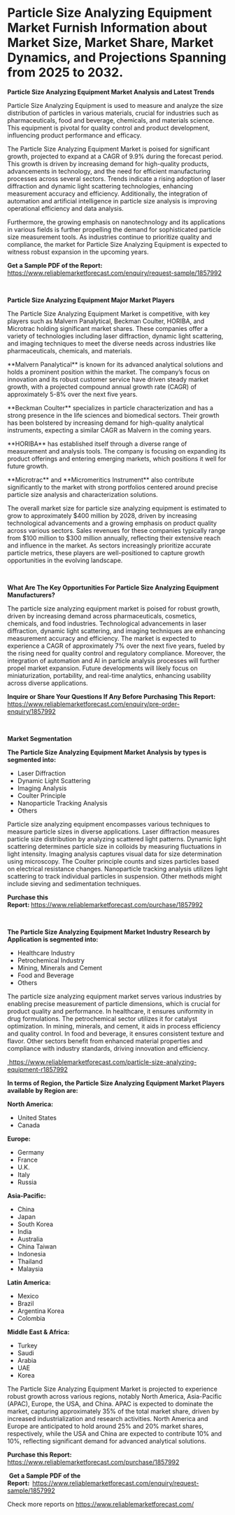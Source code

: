 <p><h1>Particle Size Analyzing Equipment Market Furnish Information about Market Size, Market Share, Market Dynamics, and Projections Spanning from 2025 to 2032.</h1></p><p><strong>Particle Size Analyzing Equipment Market Analysis and Latest Trends</strong></p>
<p><p>Particle Size Analyzing Equipment is used to measure and analyze the size distribution of particles in various materials, crucial for industries such as pharmaceuticals, food and beverage, chemicals, and materials science. This equipment is pivotal for quality control and product development, influencing product performance and efficacy.</p><p>The Particle Size Analyzing Equipment Market is poised for significant growth, projected to expand at a CAGR of 9.9% during the forecast period. This growth is driven by increasing demand for high-quality products, advancements in technology, and the need for efficient manufacturing processes across several sectors. Trends indicate a rising adoption of laser diffraction and dynamic light scattering technologies, enhancing measurement accuracy and efficiency. Additionally, the integration of automation and artificial intelligence in particle size analysis is improving operational efficiency and data analysis.</p><p>Furthermore, the growing emphasis on nanotechnology and its applications in various fields is further propelling the demand for sophisticated particle size measurement tools. As industries continue to prioritize quality and compliance, the market for Particle Size Analyzing Equipment is expected to witness robust expansion in the upcoming years.</p></p>
<p><strong>Get a Sample PDF of the Report:&nbsp;</strong> <a href="https://www.reliablemarketforecast.com/enquiry/request-sample/1857992?utm_campaign=2449&utm_medium=2&utm_source=Github&utm_content=ia&utm_term=28022025&utm_id=particle-size-analyzing-equipment">https://www.reliablemarketforecast.com/enquiry/request-sample/1857992</a></p>
<p>&nbsp;</p>
<p><strong>Particle Size Analyzing Equipment Major Market Players</strong></p>
<p><p>The Particle Size Analyzing Equipment Market is competitive, with key players such as Malvern Panalytical, Beckman Coulter, HORIBA, and Microtrac holding significant market shares. These companies offer a variety of technologies including laser diffraction, dynamic light scattering, and imaging techniques to meet the diverse needs across industries like pharmaceuticals, chemicals, and materials.</p><p>**Malvern Panalytical** is known for its advanced analytical solutions and holds a prominent position within the market. The company’s focus on innovation and its robust customer service have driven steady market growth, with a projected compound annual growth rate (CAGR) of approximately 5-8% over the next five years.</p><p>**Beckman Coulter** specializes in particle characterization and has a strong presence in the life sciences and biomedical sectors. Their growth has been bolstered by increasing demand for high-quality analytical instruments, expecting a similar CAGR as Malvern in the coming years.</p><p>**HORIBA** has established itself through a diverse range of measurement and analysis tools. The company is focusing on expanding its product offerings and entering emerging markets, which positions it well for future growth.</p><p>**Microtrac** and **Micromeritics Instrument** also contribute significantly to the market with strong portfolios centered around precise particle size analysis and characterization solutions.</p><p>The overall market size for particle size analyzing equipment is estimated to grow to approximately $400 million by 2028, driven by increasing technological advancements and a growing emphasis on product quality across various sectors. Sales revenues for these companies typically range from $100 million to $300 million annually, reflecting their extensive reach and influence in the market. As sectors increasingly prioritize accurate particle metrics, these players are well-positioned to capture growth opportunities in the evolving landscape.</p></p>
<p>&nbsp;</p>
<p><strong>What Are The Key Opportunities For Particle Size Analyzing Equipment Manufacturers?</strong></p>
<p><p>The particle size analyzing equipment market is poised for robust growth, driven by increasing demand across pharmaceuticals, cosmetics, chemicals, and food industries. Technological advancements in laser diffraction, dynamic light scattering, and imaging techniques are enhancing measurement accuracy and efficiency. The market is expected to experience a CAGR of approximately 7% over the next five years, fueled by the rising need for quality control and regulatory compliance. Moreover, the integration of automation and AI in particle analysis processes will further propel market expansion. Future developments will likely focus on miniaturization, portability, and real-time analytics, enhancing usability across diverse applications.</p></p>
<p><strong>Inquire or Share Your Questions If Any Before Purchasing This Report:</strong> <a href="https://www.reliablemarketforecast.com/enquiry/pre-order-enquiry/1857992?utm_campaign=2449&utm_medium=2&utm_source=Github&utm_content=ia&utm_term=28022025&utm_id=particle-size-analyzing-equipment">https://www.reliablemarketforecast.com/enquiry/pre-order-enquiry/1857992</a></p>
<p>&nbsp;</p>
<p><strong>Market Segmentation</strong></p>
<p><strong>The Particle Size Analyzing Equipment Market Analysis by types is segmented into:</strong></p>
<p><ul><li>Laser Diffraction</li><li>Dynamic Light Scattering</li><li>Imaging Analysis</li><li>Coulter Principle</li><li>Nanoparticle Tracking Analysis</li><li>Others</li></ul></p>
<p><p>Particle size analyzing equipment encompasses various techniques to measure particle sizes in diverse applications. Laser diffraction measures particle size distribution by analyzing scattered light patterns. Dynamic light scattering determines particle size in colloids by measuring fluctuations in light intensity. Imaging analysis captures visual data for size determination using microscopy. The Coulter principle counts and sizes particles based on electrical resistance changes. Nanoparticle tracking analysis utilizes light scattering to track individual particles in suspension. Other methods might include sieving and sedimentation techniques.</p></p>
<p><strong>Purchase this Report:&nbsp;</strong><a href="https://www.reliablemarketforecast.com/purchase/1857992?utm_campaign=2449&utm_medium=2&utm_source=Github&utm_content=ia&utm_term=28022025&utm_id=particle-size-analyzing-equipment">https://www.reliablemarketforecast.com/purchase/1857992</a></p>
<p>&nbsp;</p>
<p><strong>The Particle Size Analyzing Equipment Market Industry Research by Application is segmented into:</strong></p>
<p><ul><li>Healthcare Industry</li><li>Petrochemical Industry</li><li>Mining, Minerals and Cement</li><li>Food and Beverage</li><li>Others</li></ul></p>
<p><p>The particle size analyzing equipment market serves various industries by enabling precise measurement of particle dimensions, which is crucial for product quality and performance. In healthcare, it ensures uniformity in drug formulations. The petrochemical sector utilizes it for catalyst optimization. In mining, minerals, and cement, it aids in process efficiency and quality control. In food and beverage, it ensures consistent texture and flavor. Other sectors benefit from enhanced material properties and compliance with industry standards, driving innovation and efficiency.</p></p>
<p><a href="https://www.reliablemarketforecast.com/particle-size-analyzing-equipment-r1857992?utm_campaign=2449&utm_medium=2&utm_source=Github&utm_content=ia&utm_term=28022025&utm_id=particle-size-analyzing-equipment">&nbsp;https://www.reliablemarketforecast.com/particle-size-analyzing-equipment-r1857992</a></p>
<p><strong>In terms of Region, the Particle Size Analyzing Equipment Market Players available by Region are:</strong></p>
<p>
    <p> <strong> North America: </strong>
        <ul>
            <li>United States</li>
            <li>Canada</li>
        </ul>
        </p> 
    <p> <strong> Europe: </strong>
        <ul>
            <li>Germany</li>
            <li>France</li>
            <li>U.K.</li>
            <li>Italy</li>
            <li>Russia</li>
        </ul>
        </p> 
    <p> <strong> Asia-Pacific: </strong>
        <ul>
            <li>China</li>
            <li>Japan</li>
            <li>South Korea</li>
            <li>India</li>
            <li>Australia</li>
            <li>China Taiwan</li>
            <li>Indonesia</li>
            <li>Thailand</li>
            <li>Malaysia</li>
        </ul>
        </p> 
    <p> <strong> Latin America: </strong>
        <ul>
            <li>Mexico</li>
            <li>Brazil</li>
            <li>Argentina Korea</li>
            <li>Colombia</li>
        </ul>
        </p> 
    <p> <strong> Middle East & Africa: </strong>
        <ul>
            <li>Turkey</li>
            <li>Saudi</li>
            <li>Arabia</li>
            <li>UAE</li>
            <li>Korea</li>
        </ul>
    </p>
    </p>
<p><p>The Particle Size Analyzing Equipment Market is projected to experience robust growth across various regions, notably North America, Asia-Pacific (APAC), Europe, the USA, and China. APAC is expected to dominate the market, capturing approximately 35% of the total market share, driven by increased industrialization and research activities. North America and Europe are anticipated to hold around 25% and 20% market shares, respectively, while the USA and China are expected to contribute 10% and 10%, reflecting significant demand for advanced analytical solutions.</p></p>
<p><strong>Purchase this Report: </strong><a href="https://www.reliablemarketforecast.com/purchase/1857992?utm_campaign=2449&utm_medium=2&utm_source=Github&utm_content=ia&utm_term=28022025&utm_id=particle-size-analyzing-equipment">https://www.reliablemarketforecast.com/purchase/1857992</a></p>
<p>&nbsp;<strong>Get a Sample PDF of the Report:&nbsp;&nbsp;</strong><a href="https://www.reliablemarketforecast.com/enquiry/request-sample/1857992?utm_campaign=2449&utm_medium=2&utm_source=Github&utm_content=ia&utm_term=28022025&utm_id=particle-size-analyzing-equipment">https://www.reliablemarketforecast.com/enquiry/request-sample/1857992</a></p>
<p><strong></strong></p>
<p>Check more reports on <a href="https://www.reliablemarketforecast.com/?utm_campaign=2449&utm_medium=2&utm_source=Github&utm_content=ia&utm_term=28022025&utm_id=particle-size-analyzing-equipment">https://www.reliablemarketforecast.com/</a></p>